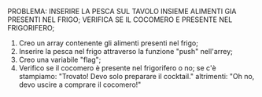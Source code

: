 PROBLEMA: INSERIRE LA PESCA SUL TAVOLO INSIEME ALIMENTI GIA PRESENTI NEL FRIGO; VERIFICA SE IL COCOMERO E PRESENTE NEL FRIGORIFERO;

1. Creo un array contenente gli alimenti presenti nel frigo;
2. Inserire la pesca nel frigo attraverso la funzione "push" nell'arrey;
3. Creo una variabile "flag";
4. Verifico se il cocomero è presente nel frigorifero o no;
    se c'è stampiamo: "Trovato! Devo solo preparare il cocktail."
    altrimenti: "Oh no, devo uscire a comprare il cocomero!"